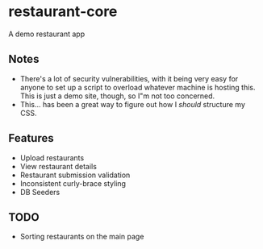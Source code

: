 # restaurant-core

A demo restaurant app

## Notes 

* There's a lot of security vulnerabilities, with it being very easy for anyone to set up a script to overload whatever machine is hosting this. This is just a demo site, though, so I"m not too concerned.
* This... has been a great way to figure out how I *should* structure my CSS.

## Features

* Upload restaurants
* View restaurant details
* Restaurant submission validation
* Inconsistent curly-brace styling
* DB Seeders

## TODO

* Sorting restaurants on the main page